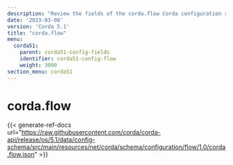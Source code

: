 ```yaml
---
description: "Review the fields of the corda.flow Corda configuration section."
date: '2023-03-08'
version: 'Corda 5.1'
title: "corda.flow"
menu:
  corda51:
    parent: corda51-config-fields
    identifier: corda51-config-flow
    weight: 3000
section_menu: corda51
---
```

# corda.flow

{{< generate-ref-docs url="https://raw.githubusercontent.com/corda/corda-api/release/os/5.1/data/config-schema/src/main/resources/net/corda/schema/configuration/flow/1.0/corda.flow.json" >}}